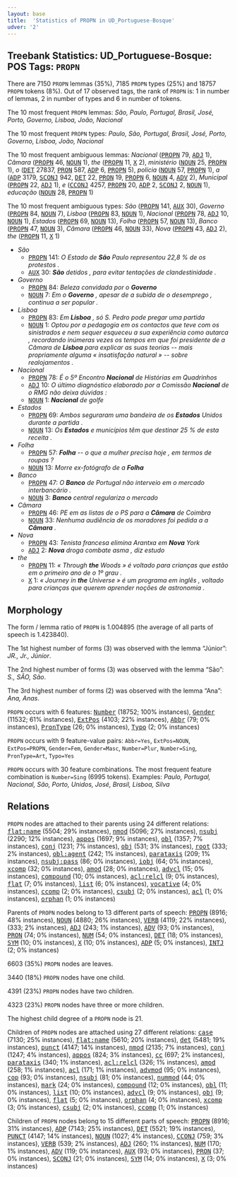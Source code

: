 ```yaml
---
layout: base
title:  'Statistics of PROPN in UD_Portuguese-Bosque'
udver: '2'
---
```


## Treebank Statistics: UD_Portuguese-Bosque: POS Tags: `PROPN`

There are 7150 `PROPN` lemmas (35%), 7185 `PROPN` types (25%) and 18757 `PROPN` tokens (8%).
Out of 17 observed tags, the rank of `PROPN` is: 1 in number of lemmas, 2 in number of types and 6 in number of tokens.

The 10 most frequent `PROPN` lemmas: <em>São, Paulo, Portugal, Brasil, José, Porto, Governo, Lisboa, João, Nacional</em>

The 10 most frequent `PROPN` types:  <em>Paulo, São, Portugal, Brasil, José, Porto, Governo, Lisboa, João, Nacional</em>

The 10 most frequent ambiguous lemmas: <em>Nacional</em> (<tt><a href="pt_bosque-pos-PROPN.html">PROPN</a></tt> 79, <tt><a href="pt_bosque-pos-ADJ.html">ADJ</a></tt> 1), <em>Câmara</em> (<tt><a href="pt_bosque-pos-PROPN.html">PROPN</a></tt> 46, <tt><a href="pt_bosque-pos-NOUN.html">NOUN</a></tt> 1), <em>the</em> (<tt><a href="pt_bosque-pos-PROPN.html">PROPN</a></tt> 11, <tt><a href="pt_bosque-pos-X.html">X</a></tt> 2), <em>ministério</em> (<tt><a href="pt_bosque-pos-NOUN.html">NOUN</a></tt> 25, <tt><a href="pt_bosque-pos-PROPN.html">PROPN</a></tt> 1), <em>o</em> (<tt><a href="pt_bosque-pos-DET.html">DET</a></tt> 27837, <tt><a href="pt_bosque-pos-PRON.html">PRON</a></tt> 587, <tt><a href="pt_bosque-pos-ADP.html">ADP</a></tt> 6, <tt><a href="pt_bosque-pos-PROPN.html">PROPN</a></tt> 5), <em>polícia</em> (<tt><a href="pt_bosque-pos-NOUN.html">NOUN</a></tt> 57, <tt><a href="pt_bosque-pos-PROPN.html">PROPN</a></tt> 1), <em>a</em> (<tt><a href="pt_bosque-pos-ADP.html">ADP</a></tt> 3179, <tt><a href="pt_bosque-pos-SCONJ.html">SCONJ</a></tt> 942, <tt><a href="pt_bosque-pos-DET.html">DET</a></tt> 22, <tt><a href="pt_bosque-pos-PRON.html">PRON</a></tt> 19, <tt><a href="pt_bosque-pos-PROPN.html">PROPN</a></tt> 6, <tt><a href="pt_bosque-pos-NOUN.html">NOUN</a></tt> 4, <tt><a href="pt_bosque-pos-ADV.html">ADV</a></tt> 2), <em>Municipal</em> (<tt><a href="pt_bosque-pos-PROPN.html">PROPN</a></tt> 22, <tt><a href="pt_bosque-pos-ADJ.html">ADJ</a></tt> 1), <em>e</em> (<tt><a href="pt_bosque-pos-CCONJ.html">CCONJ</a></tt> 4257, <tt><a href="pt_bosque-pos-PROPN.html">PROPN</a></tt> 20, <tt><a href="pt_bosque-pos-ADP.html">ADP</a></tt> 2, <tt><a href="pt_bosque-pos-SCONJ.html">SCONJ</a></tt> 2, <tt><a href="pt_bosque-pos-NOUN.html">NOUN</a></tt> 1), <em>educação</em> (<tt><a href="pt_bosque-pos-NOUN.html">NOUN</a></tt> 28, <tt><a href="pt_bosque-pos-PROPN.html">PROPN</a></tt> 1)

The 10 most frequent ambiguous types:  <em>São</em> (<tt><a href="pt_bosque-pos-PROPN.html">PROPN</a></tt> 141, <tt><a href="pt_bosque-pos-AUX.html">AUX</a></tt> 30), <em>Governo</em> (<tt><a href="pt_bosque-pos-PROPN.html">PROPN</a></tt> 84, <tt><a href="pt_bosque-pos-NOUN.html">NOUN</a></tt> 7), <em>Lisboa</em> (<tt><a href="pt_bosque-pos-PROPN.html">PROPN</a></tt> 83, <tt><a href="pt_bosque-pos-NOUN.html">NOUN</a></tt> 1), <em>Nacional</em> (<tt><a href="pt_bosque-pos-PROPN.html">PROPN</a></tt> 78, <tt><a href="pt_bosque-pos-ADJ.html">ADJ</a></tt> 10, <tt><a href="pt_bosque-pos-NOUN.html">NOUN</a></tt> 1), <em>Estados</em> (<tt><a href="pt_bosque-pos-PROPN.html">PROPN</a></tt> 69, <tt><a href="pt_bosque-pos-NOUN.html">NOUN</a></tt> 13), <em>Folha</em> (<tt><a href="pt_bosque-pos-PROPN.html">PROPN</a></tt> 57, <tt><a href="pt_bosque-pos-NOUN.html">NOUN</a></tt> 13), <em>Banco</em> (<tt><a href="pt_bosque-pos-PROPN.html">PROPN</a></tt> 47, <tt><a href="pt_bosque-pos-NOUN.html">NOUN</a></tt> 3), <em>Câmara</em> (<tt><a href="pt_bosque-pos-PROPN.html">PROPN</a></tt> 46, <tt><a href="pt_bosque-pos-NOUN.html">NOUN</a></tt> 33), <em>Nova</em> (<tt><a href="pt_bosque-pos-PROPN.html">PROPN</a></tt> 43, <tt><a href="pt_bosque-pos-ADJ.html">ADJ</a></tt> 2), <em>the</em> (<tt><a href="pt_bosque-pos-PROPN.html">PROPN</a></tt> 11, <tt><a href="pt_bosque-pos-X.html">X</a></tt> 1)


* <em>São</em>
  * <tt><a href="pt_bosque-pos-PROPN.html">PROPN</a></tt> 141: <em>O Estado de <b>São</b> Paulo representou 22,8 % de os protestos .</em>
  * <tt><a href="pt_bosque-pos-AUX.html">AUX</a></tt> 30: <em><b>São</b> detidos , para evitar tentações de clandestinidade .</em>
* <em>Governo</em>
  * <tt><a href="pt_bosque-pos-PROPN.html">PROPN</a></tt> 84: <em>Beleza convidada por o <b>Governo</b></em>
  * <tt><a href="pt_bosque-pos-NOUN.html">NOUN</a></tt> 7: <em>Em o <b>Governo</b> , apesar de a subida de o desemprego , continua a ser popular .</em>
* <em>Lisboa</em>
  * <tt><a href="pt_bosque-pos-PROPN.html">PROPN</a></tt> 83: <em>Em <b>Lisboa</b> , só S. Pedro pode pregar uma partida</em>
  * <tt><a href="pt_bosque-pos-NOUN.html">NOUN</a></tt> 1: <em>Optou por a pedagogia em os contactos que teve com os sinistrados e nem sequer esqueceu a sua experiência como autarca , recordando inúmeras vezes os tempos em que foi presidente de a Câmara de <b>Lisboa</b> para explicar as suas teorias -- mais propriamente alguma « insatisfação natural » -- sobre realojamentos .</em>
* <em>Nacional</em>
  * <tt><a href="pt_bosque-pos-PROPN.html">PROPN</a></tt> 78: <em>É o 5º Encontro <b>Nacional</b> de Histórias em Quadrinhos</em>
  * <tt><a href="pt_bosque-pos-ADJ.html">ADJ</a></tt> 10: <em>O último diagnóstico elaborado por a Comissão <b>Nacional</b> de o RMG não deixa dúvidas :</em>
  * <tt><a href="pt_bosque-pos-NOUN.html">NOUN</a></tt> 1: <em><b>Nacional</b> de golfe</em>
* <em>Estados</em>
  * <tt><a href="pt_bosque-pos-PROPN.html">PROPN</a></tt> 69: <em>Ambos seguraram uma bandeira de os <b>Estados</b> Unidos durante a partida .</em>
  * <tt><a href="pt_bosque-pos-NOUN.html">NOUN</a></tt> 13: <em>Os <b>Estados</b> e municípios têm que destinar 25 % de esta receita .</em>
* <em>Folha</em>
  * <tt><a href="pt_bosque-pos-PROPN.html">PROPN</a></tt> 57: <em><b>Folha</b> -- o que a mulher precisa hoje , em termos de roupas ?</em>
  * <tt><a href="pt_bosque-pos-NOUN.html">NOUN</a></tt> 13: <em>Morre ex-fotógrafo de a <b>Folha</b></em>
* <em>Banco</em>
  * <tt><a href="pt_bosque-pos-PROPN.html">PROPN</a></tt> 47: <em>O <b>Banco</b> de Portugal não interveio em o mercado interbancário .</em>
  * <tt><a href="pt_bosque-pos-NOUN.html">NOUN</a></tt> 3: <em><b>Banco</b> central regulariza o mercado</em>
* <em>Câmara</em>
  * <tt><a href="pt_bosque-pos-PROPN.html">PROPN</a></tt> 46: <em>PE em as listas de o PS para a <b>Câmara</b> de Coimbra</em>
  * <tt><a href="pt_bosque-pos-NOUN.html">NOUN</a></tt> 33: <em>Nenhuma audiência de os moradores foi pedida a a <b>Câmara</b> .</em>
* <em>Nova</em>
  * <tt><a href="pt_bosque-pos-PROPN.html">PROPN</a></tt> 43: <em>Tenista francesa elimina Arantxa em <b>Nova</b> York</em>
  * <tt><a href="pt_bosque-pos-ADJ.html">ADJ</a></tt> 2: <em><b>Nova</b> droga combate asma , diz estudo</em>
* <em>the</em>
  * <tt><a href="pt_bosque-pos-PROPN.html">PROPN</a></tt> 11: <em>« Through <b>the</b> Woods » é voltado para crianças que estão em o primeiro ano de o 1º grau .</em>
  * <tt><a href="pt_bosque-pos-X.html">X</a></tt> 1: <em>« Journey in <b>the</b> Universe » é um programa em inglês , voltado para crianças que querem aprender noções de astronomia .</em>

## Morphology

The form / lemma ratio of `PROPN` is 1.004895 (the average of all parts of speech is 1.423840).

The 1st highest number of forms (3) was observed with the lemma “Júnior”: <em>JR., Jr., Júnior</em>.

The 2nd highest number of forms (3) was observed with the lemma “São”: <em>S., SÃO, São</em>.

The 3rd highest number of forms (2) was observed with the lemma “Ana”: <em>Ana, Anas</em>.

`PROPN` occurs with 6 features: <tt><a href="pt_bosque-feat-Number.html">Number</a></tt> (18752; 100% instances), <tt><a href="pt_bosque-feat-Gender.html">Gender</a></tt> (11532; 61% instances), <tt><a href="pt_bosque-feat-ExtPos.html">ExtPos</a></tt> (4103; 22% instances), <tt><a href="pt_bosque-feat-Abbr.html">Abbr</a></tt> (79; 0% instances), <tt><a href="pt_bosque-feat-PronType.html">PronType</a></tt> (26; 0% instances), <tt><a href="pt_bosque-feat-Typo.html">Typo</a></tt> (2; 0% instances)

`PROPN` occurs with 9 feature-value pairs: `Abbr=Yes`, `ExtPos=NOUN`, `ExtPos=PROPN`, `Gender=Fem`, `Gender=Masc`, `Number=Plur`, `Number=Sing`, `PronType=Art`, `Typo=Yes`

`PROPN` occurs with 30 feature combinations.
The most frequent feature combination is `Number=Sing` (6995 tokens).
Examples: <em>Paulo, Portugal, Nacional, São, Porto, Unidos, José, Brasil, Lisboa, Silva</em>


## Relations

`PROPN` nodes are attached to their parents using 24 different relations: <tt><a href="pt_bosque-dep-flat-name.html">flat:name</a></tt> (5504; 29% instances), <tt><a href="pt_bosque-dep-nmod.html">nmod</a></tt> (5096; 27% instances), <tt><a href="pt_bosque-dep-nsubj.html">nsubj</a></tt> (2290; 12% instances), <tt><a href="pt_bosque-dep-appos.html">appos</a></tt> (1697; 9% instances), <tt><a href="pt_bosque-dep-obl.html">obl</a></tt> (1357; 7% instances), <tt><a href="pt_bosque-dep-conj.html">conj</a></tt> (1231; 7% instances), <tt><a href="pt_bosque-dep-obj.html">obj</a></tt> (531; 3% instances), <tt><a href="pt_bosque-dep-root.html">root</a></tt> (333; 2% instances), <tt><a href="pt_bosque-dep-obl-agent.html">obl:agent</a></tt> (242; 1% instances), <tt><a href="pt_bosque-dep-parataxis.html">parataxis</a></tt> (209; 1% instances), <tt><a href="pt_bosque-dep-nsubj-pass.html">nsubj:pass</a></tt> (86; 0% instances), <tt><a href="pt_bosque-dep-iobj.html">iobj</a></tt> (64; 0% instances), <tt><a href="pt_bosque-dep-xcomp.html">xcomp</a></tt> (32; 0% instances), <tt><a href="pt_bosque-dep-amod.html">amod</a></tt> (28; 0% instances), <tt><a href="pt_bosque-dep-advcl.html">advcl</a></tt> (15; 0% instances), <tt><a href="pt_bosque-dep-compound.html">compound</a></tt> (10; 0% instances), <tt><a href="pt_bosque-dep-acl-relcl.html">acl:relcl</a></tt> (9; 0% instances), <tt><a href="pt_bosque-dep-flat.html">flat</a></tt> (7; 0% instances), <tt><a href="pt_bosque-dep-list.html">list</a></tt> (6; 0% instances), <tt><a href="pt_bosque-dep-vocative.html">vocative</a></tt> (4; 0% instances), <tt><a href="pt_bosque-dep-ccomp.html">ccomp</a></tt> (2; 0% instances), <tt><a href="pt_bosque-dep-csubj.html">csubj</a></tt> (2; 0% instances), <tt><a href="pt_bosque-dep-acl.html">acl</a></tt> (1; 0% instances), <tt><a href="pt_bosque-dep-orphan.html">orphan</a></tt> (1; 0% instances)

Parents of `PROPN` nodes belong to 13 different parts of speech: <tt><a href="pt_bosque-pos-PROPN.html">PROPN</a></tt> (8916; 48% instances), <tt><a href="pt_bosque-pos-NOUN.html">NOUN</a></tt> (4880; 26% instances), <tt><a href="pt_bosque-pos-VERB.html">VERB</a></tt> (4119; 22% instances),  (333; 2% instances), <tt><a href="pt_bosque-pos-ADJ.html">ADJ</a></tt> (243; 1% instances), <tt><a href="pt_bosque-pos-ADV.html">ADV</a></tt> (93; 0% instances), <tt><a href="pt_bosque-pos-PRON.html">PRON</a></tt> (74; 0% instances), <tt><a href="pt_bosque-pos-NUM.html">NUM</a></tt> (54; 0% instances), <tt><a href="pt_bosque-pos-DET.html">DET</a></tt> (18; 0% instances), <tt><a href="pt_bosque-pos-SYM.html">SYM</a></tt> (10; 0% instances), <tt><a href="pt_bosque-pos-X.html">X</a></tt> (10; 0% instances), <tt><a href="pt_bosque-pos-ADP.html">ADP</a></tt> (5; 0% instances), <tt><a href="pt_bosque-pos-INTJ.html">INTJ</a></tt> (2; 0% instances)

6603 (35%) `PROPN` nodes are leaves.

3440 (18%) `PROPN` nodes have one child.

4391 (23%) `PROPN` nodes have two children.

4323 (23%) `PROPN` nodes have three or more children.

The highest child degree of a `PROPN` node is 21.

Children of `PROPN` nodes are attached using 27 different relations: <tt><a href="pt_bosque-dep-case.html">case</a></tt> (7130; 25% instances), <tt><a href="pt_bosque-dep-flat-name.html">flat:name</a></tt> (5610; 20% instances), <tt><a href="pt_bosque-dep-det.html">det</a></tt> (5481; 19% instances), <tt><a href="pt_bosque-dep-punct.html">punct</a></tt> (4147; 14% instances), <tt><a href="pt_bosque-dep-nmod.html">nmod</a></tt> (2135; 7% instances), <tt><a href="pt_bosque-dep-conj.html">conj</a></tt> (1247; 4% instances), <tt><a href="pt_bosque-dep-appos.html">appos</a></tt> (824; 3% instances), <tt><a href="pt_bosque-dep-cc.html">cc</a></tt> (697; 2% instances), <tt><a href="pt_bosque-dep-parataxis.html">parataxis</a></tt> (340; 1% instances), <tt><a href="pt_bosque-dep-acl-relcl.html">acl:relcl</a></tt> (326; 1% instances), <tt><a href="pt_bosque-dep-amod.html">amod</a></tt> (258; 1% instances), <tt><a href="pt_bosque-dep-acl.html">acl</a></tt> (171; 1% instances), <tt><a href="pt_bosque-dep-advmod.html">advmod</a></tt> (95; 0% instances), <tt><a href="pt_bosque-dep-cop.html">cop</a></tt> (93; 0% instances), <tt><a href="pt_bosque-dep-nsubj.html">nsubj</a></tt> (81; 0% instances), <tt><a href="pt_bosque-dep-nummod.html">nummod</a></tt> (44; 0% instances), <tt><a href="pt_bosque-dep-mark.html">mark</a></tt> (24; 0% instances), <tt><a href="pt_bosque-dep-compound.html">compound</a></tt> (12; 0% instances), <tt><a href="pt_bosque-dep-obl.html">obl</a></tt> (11; 0% instances), <tt><a href="pt_bosque-dep-list.html">list</a></tt> (10; 0% instances), <tt><a href="pt_bosque-dep-advcl.html">advcl</a></tt> (9; 0% instances), <tt><a href="pt_bosque-dep-obj.html">obj</a></tt> (9; 0% instances), <tt><a href="pt_bosque-dep-flat.html">flat</a></tt> (5; 0% instances), <tt><a href="pt_bosque-dep-orphan.html">orphan</a></tt> (4; 0% instances), <tt><a href="pt_bosque-dep-xcomp.html">xcomp</a></tt> (3; 0% instances), <tt><a href="pt_bosque-dep-csubj.html">csubj</a></tt> (2; 0% instances), <tt><a href="pt_bosque-dep-ccomp.html">ccomp</a></tt> (1; 0% instances)

Children of `PROPN` nodes belong to 15 different parts of speech: <tt><a href="pt_bosque-pos-PROPN.html">PROPN</a></tt> (8916; 31% instances), <tt><a href="pt_bosque-pos-ADP.html">ADP</a></tt> (7143; 25% instances), <tt><a href="pt_bosque-pos-DET.html">DET</a></tt> (5521; 19% instances), <tt><a href="pt_bosque-pos-PUNCT.html">PUNCT</a></tt> (4147; 14% instances), <tt><a href="pt_bosque-pos-NOUN.html">NOUN</a></tt> (1027; 4% instances), <tt><a href="pt_bosque-pos-CCONJ.html">CCONJ</a></tt> (759; 3% instances), <tt><a href="pt_bosque-pos-VERB.html">VERB</a></tt> (539; 2% instances), <tt><a href="pt_bosque-pos-ADJ.html">ADJ</a></tt> (260; 1% instances), <tt><a href="pt_bosque-pos-NUM.html">NUM</a></tt> (170; 1% instances), <tt><a href="pt_bosque-pos-ADV.html">ADV</a></tt> (119; 0% instances), <tt><a href="pt_bosque-pos-AUX.html">AUX</a></tt> (93; 0% instances), <tt><a href="pt_bosque-pos-PRON.html">PRON</a></tt> (37; 0% instances), <tt><a href="pt_bosque-pos-SCONJ.html">SCONJ</a></tt> (21; 0% instances), <tt><a href="pt_bosque-pos-SYM.html">SYM</a></tt> (14; 0% instances), <tt><a href="pt_bosque-pos-X.html">X</a></tt> (3; 0% instances)

